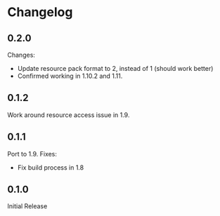 Changelog
==========

0.2.0
------
Changes:
* Update resource pack format to 2, instead of 1 (should work better)
* Confirmed working in 1.10.2 and 1.11.

0.1.2
------
Work around resource access issue in 1.9.

0.1.1
------
Port to 1.9.
Fixes:
* Fix build process in 1.8

0.1.0
-----
Initial Release